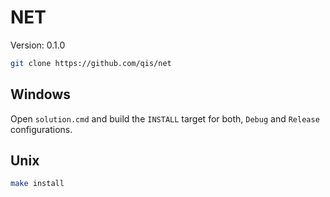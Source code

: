 # NET
Version: 0.1.0

```sh
git clone https://github.com/qis/net
```

## Windows
Open `solution.cmd` and build the `INSTALL` target for both, `Debug` and `Release` configurations.

## Unix
```sh
make install
```
